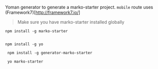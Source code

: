 Yoman generator to generate a marko-starter project. `mobile` route uses (Framework7)[http://framework7.io/]

> Make sure you have marko-starter installed globally 

```shell
npm install -g marko-starter
``` 

```shell

npm install -g yo
```

```shell
 npm install -g generator-marko-starter
```

```shell
 yo marko-starter
```